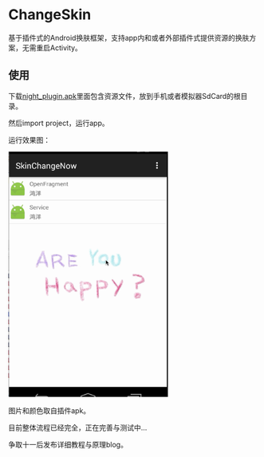 # ChangeSkin
基于插件式的Android换肤框架，支持app内和或者外部插件式提供资源的换肤方案，无需重启Activity。


## 使用

下载[night_plugin.apk](night_plugin.apk)里面包含资源文件，放到手机或者模拟器SdCard的根目录。

然后import project，运行app。

运行效果图：

<img src="lalala.gif" width="320px"/>

图片和颜色取自插件apk。

目前整体流程已经完全，正在完善与测试中...

争取十一后发布详细教程与原理blog。


